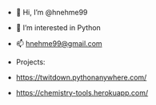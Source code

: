- 👋 Hi, I’m @hnehme99
- 👀 I’m interested in Python
- 📫 hnehme99@gmail.com

- Projects:
- https://twitdown.pythonanywhere.com/
- https://chemistry-tools.herokuapp.com/
<!---
hnehme99/hnehme99 is a ✨ special ✨ repository because its `README.md` (this file) appears on your GitHub profile.
You can click the Preview link to take a look at your changes.
--->
